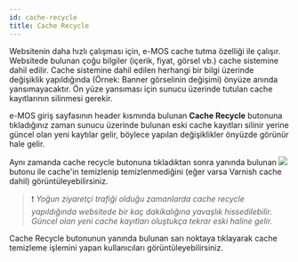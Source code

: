 ```yaml
---
id: cache-recycle
title: Cache Recycle
---
```


Websitenin daha hızlı çalışması için, e-MOS cache tutma özelliği ile çalışır. Websitede bulunan çoğu bilgiler (içerik, fiyat, görsel vb.) cache sistemine dahil edilir. Cache sistemine dahil edilen herhangi bir bilgi üzerinde değişiklik yapıldığında (Örnek: Banner görselinin değişimi) önyüze anında yansımayacaktır. Ön yüze yansıması için sunucu üzerinde tutulan cache kayıtlarının silinmesi gerekir.

e-MOS giriş sayfasının header kısmında bulunan **Cache Recycle** butonuna tıkladığınız zaman sunucu üzerinde bulunan eski cache kayıtları silinir yerine güncel olan yeni kaytılar gelir, böylece yapılan değişiklikler önyüzde görünür hale gelir.

Aynı zamanda cache recycle butonuna tıkladıktan sonra yanında bulunan ![](https://snipboard.io/qvMaeu.jpg) butonu ile cache'in temizlenip temizlenmediğini (eğer varsa Varnish cache dahil) görüntüleyebilirsiniz.
<br>

> ❗️ _Yoğun ziyaretçi trafiği olduğu zamanlarda cache recycle yapıldığında websitede bir kaç dakikalığına yavaşlık hissedilebilir. Güncel olan yeni cache kayıtları oluştukça tekrar eski haline gelir._

Cache Recycle butonunun yanında bulunan sarı noktaya tıklayarak cache temizleme işlemini yapan kullanıcıları görüntüleyebilirsiniz.
